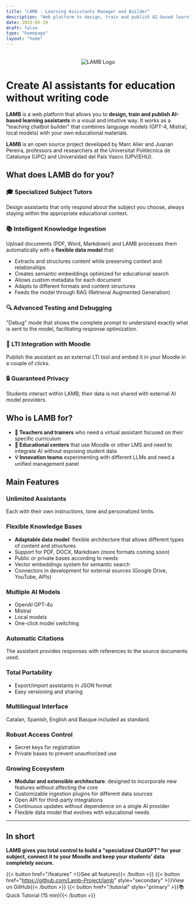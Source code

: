 ```yaml
---
title: "LAMB - Learning Assistants Manager and Builder"
description: "Web platform to design, train and publish AI-based learning assistants without writing code"
date: 2025-05-29
draft: false
type: "homepage"
layout: "home"
---
```


<div style="text-align: center; margin: 2rem 0;">
  <img src="../images/lamb_1.png" alt="LAMB Logo" style="max-width: 300px; height: auto;">
</div>

# Create AI assistants for education without writing code

**LAMB** is a web platform that allows you to **design, train and publish AI-based learning assistants** in a visual and intuitive way. It works as a "teaching chatbot builder" that combines language models (GPT-4, Mistral, local models) with your own educational materials.

**LAMB** is an open source project developed by Marc Alier and Juanan Pereira, professors and researchers at the Universitat Politècnica de Catalunya (UPC) and Universidad del País Vasco (UPV/EHU).

## What does LAMB do for you?

### 🎓 Specialized Subject Tutors
Design assistants that only respond about the subject you choose, always staying within the appropriate educational context.

### 📚 Intelligent Knowledge Ingestion
Upload documents (PDF, Word, Markdown) and LAMB processes them automatically with a **flexible data model** that:
- Extracts and structures content while preserving context and relationships
- Creates semantic embeddings optimized for educational search
- Allows custom metadata for each document
- Adapts to different formats and content structures
- Feeds the model through RAG (Retrieval Augmented Generation)

### 🔍 Advanced Testing and Debugging
"Debug" mode that shows the complete prompt to understand exactly what is sent to the model, facilitating response optimization.

### 🎯 LTI Integration with Moodle
Publish the assistant as an external LTI tool and embed it in your Moodle in a couple of clicks.

### 🔒 Guaranteed Privacy
Students interact within LAMB; their data is not shared with external AI model providers.

## Who is LAMB for?

- **📖 Teachers and trainers** who need a virtual assistant focused on their specific curriculum
- **🏫 Educational centers** that use Moodle or other LMS and need to integrate AI without exposing student data
- **💡 Innovation teams** experimenting with different LLMs and need a unified management panel

## Main Features

### Unlimited Assistants
Each with their own instructions, tone and personalized limits.

### Flexible Knowledge Bases
- **Adaptable data model**: flexible architecture that allows different types of content and structures
- Support for PDF, DOCX, Markdown (more formats coming soon)
- Public or private bases according to needs
- Vector embeddings system for semantic search
- Connectors in development for external sources (Google Drive, YouTube, APIs)

### Multiple AI Models
- OpenAI GPT-4o
- Mistral
- Local models
- One-click model switching

### Automatic Citations
The assistant provides responses with references to the source documents used.

### Total Portability
- Export/import assistants in JSON format
- Easy versioning and sharing

### Multilingual Interface
Catalan, Spanish, English and Basque included as standard.

### Robust Access Control
- Secret keys for registration
- Private bases to prevent unauthorized use

### Growing Ecosystem
- **Modular and extensible architecture**: designed to incorporate new features without affecting the core
- Customizable ingestion plugins for different data sources
- Open API for third-party integrations
- Continuous updates without dependence on a single AI provider
- Flexible data model that evolves with educational needs

---

## In short

**LAMB gives you total control to build a "specialized ChatGPT" for your subject, connect it to your Moodle and keep your students' data completely secure.**

{{< button href="/features" >}}See all features{{< /button >}}
{{< button href="https://github.com/Lamb-Project/lamb" style="secondary" >}}View on GitHub{{< /button >}}
{{< button href="/tutorial" style="primary" >}}📚 Quick Tutorial (15 min){{< /button >}} 